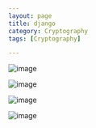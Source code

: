 ```yaml
---
layout: page
title: django
category: Cryptography
tags: [Cryptography]

---
```


![image](https://github.com/user-attachments/assets/fc73c800-4e94-4043-a2bb-3dac5acb9395)

![image](https://github.com/user-attachments/assets/5c0935ff-d2b4-4ad9-b388-aee030205e9c)

![image](https://github.com/user-attachments/assets/e8c5d533-116d-438a-b59e-8f6a3a9016ab)

![image](https://github.com/user-attachments/assets/941bcef0-5598-4cf2-9019-c1ec44007dc7)
